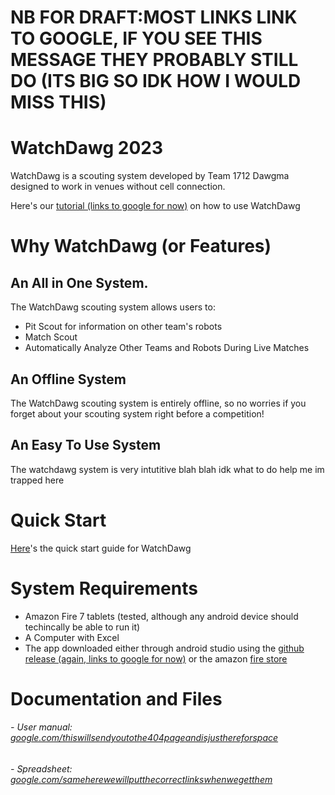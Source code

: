 # NB FOR DRAFT:MOST LINKS LINK TO GOOGLE, IF YOU SEE THIS MESSAGE THEY PROBABLY STILL DO (ITS BIG SO IDK HOW I WOULD MISS THIS)

# WatchDawg 2023
WatchDawg is a scouting system developed by Team 1712 Dawgma designed to work in venues without cell connection. 

Here's our [tutorial (links to google for now)](google.com) on how to use WatchDawg


# Why WatchDawg (or Features)

## An All in One System.

The WatchDawg scouting system allows users to: <!--IDK maybe change this-->
* Pit Scout for information on other team's robots <!--Better to use 1/2/3 or dots?-->
* Match Scout <!-- Or maybe not use a list because we have 2 things -->
* Automatically Analyze Other Teams and Robots During Live Matches

## An Offline System

The WatchDawg scouting system is entirely offline, so no worries if you forget about your scouting system right before a competition!



## An Easy To Use System

The watchdawg system is very intutitive blah blah idk what to do help me im trapped here

<!--More stuff to note
not a web page
Excel Integration and Automatic Match Analysis
Fully Offline
Ease of use/Portability
App + Excel sheet

Future Steps
-->

# Quick Start <!--Git has an internal wiki system so we could use that?-->

[Here](google.com)'s the quick start guide for WatchDawg

<!-- Or if we use the wiki system: We have an in depth wiki for WatchDawg [here](linklinklinkyougetit)-->

# System Requirements
* Amazon Fire 7 tablets (tested, although any android device should techincally be able to run it)
* A Computer with Excel 
* The app downloaded either through android studio using the [github release (again, links to google for now)](google.com) or the amazon [fire store](https://www.amazon.com/Dawgma-Robotics-WatchDawg/dp/B09VMZZ6FL/ref=sr_1_1?crid=2Z8C9C9DSI7YN&keywords=watchdawg&qid=1676407384&s=mobile-apps&sprefix=watchdawg%2Cmobile-apps%2C167&sr=1-1)

# Documentation and Files
###### - User manual: [google.com/thiswillsendyoutothe404pageandisjusthereforspace]()
###### - Spreadsheet: [google.com/sameherewewillputthecorrectlinkswhenwegetthem]()

